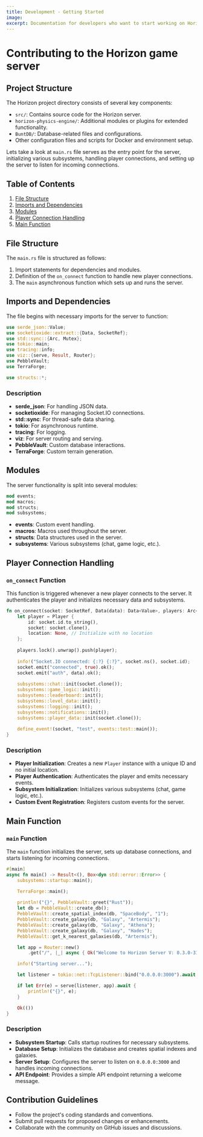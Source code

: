 ```yaml
---
title: Development - Getting Started
image: 
excerpt: Documentation for developers who want to start working on Horizon open source
---
```


# Contributing to the Horizon game server

## Project Structure

The Horizon project directory consists of several key components:

- `src/`: Contains source code for the Horizon server.
- `horizon-physics-engine/`: Additional modules or plugins for extended functionality.
- `BuntDB/`: Database-related files and configurations.
- Other configuration files and scripts for Docker and environment setup.

Lets take a look at `main.rs` file serves as the entry point for the server, initializing various subsystems, handling player connections, and setting up the server to listen for incoming connections.

## Table of Contents

1. [File Structure](#file-structure)
2. [Imports and Dependencies](#imports-and-dependencies)
3. [Modules](#modules)
4. [Player Connection Handling](#player-connection-handling)
5. [Main Function](#main-function)

## File Structure

The `main.rs` file is structured as follows:

1. Import statements for dependencies and modules.
2. Definition of the `on_connect` function to handle new player connections.
3. The `main` asynchronous function which sets up and runs the server.

## Imports and Dependencies

The file begins with necessary imports for the server to function:

```rust
use serde_json::Value;
use socketioxide::extract::{Data, SocketRef};
use std::sync::{Arc, Mutex};
use tokio::main;
use tracing::info;
use viz::{serve, Result, Router};
use PebbleVault;
use TerraForge;

use structs::*;
```

### Description

- **serde_json**: For handling JSON data.
- **socketioxide**: For managing Socket.IO connections.
- **std::sync**: For thread-safe data sharing.
- **tokio**: For asynchronous runtime.
- **tracing**: For logging.
- **viz**: For server routing and serving.
- **PebbleVault**: Custom database interactions.
- **TerraForge**: Custom terrain generation.

## Modules

The server functionality is split into several modules:

```rust
mod events;
mod macros;
mod structs;
mod subsystems;
```

- **events**: Custom event handling.
- **macros**: Macros used throughout the server.
- **structs**: Data structures used in the server.
- **subsystems**: Various subsystems (chat, game logic, etc.).

## Player Connection Handling

### `on_connect` Function

This function is triggered whenever a new player connects to the server. It authenticates the player and initializes necessary data and subsystems.

```rust
fn on_connect(socket: SocketRef, Data(data): Data<Value>, players: Arc<Mutex<Vec<Player>>>) {
    let player = Player {
        id: socket.id.to_string(),
        socket: socket.clone(),
        location: None, // Initialize with no location
    };
    
    players.lock().unwrap().push(player);
    
    info!("Socket.IO connected: {:?} {:?}", socket.ns(), socket.id);
    socket.emit("connected", true).ok();
    socket.emit("auth", data).ok();
    
    subsystems::chat::init(socket.clone());
    subsystems::game_logic::init();
    subsystems::leaderboard::init();
    subsystems::level_data::init();
    subsystems::logging::init();
    subsystems::notifications::init();
    subsystems::player_data::init(socket.clone());
    
    define_event!(socket, "test", events::test::main());
}
```

### Description

- **Player Initialization**: Creates a new `Player` instance with a unique ID and no initial location.
- **Player Authentication**: Authenticates the player and emits necessary events.
- **Subsystem Initialization**: Initializes various subsystems (chat, game logic, etc.).
- **Custom Event Registration**: Registers custom events for the server.

## Main Function

### `main` Function

The `main` function initializes the server, sets up database connections, and starts listening for incoming connections.

```rust
#[main]
async fn main() -> Result<(), Box<dyn std::error::Error>> {
    subsystems::startup::main();

    TerraForge::main();
    
    println!("{}", PebbleVault::greet("Rust"));
    let db = PebbleVault::create_db();
    PebbleVault::create_spatial_index(db, "SpaceBody", "1");
    PebbleVault::create_galaxy(db, "Galaxy", "Artermis");
    PebbleVault::create_galaxy(db, "Galaxy", "Athena");
    PebbleVault::create_galaxy(db, "Galaxy", "Hades");
    PebbleVault::get_k_nearest_galaxies(db, "Artermis");

    let app = Router::new()
        .get("/", |_| async { Ok("Welcome to Horizon Server V: 0.3.0-318974-C") });

    info!("Starting server...");

    let listener = tokio::net::TcpListener::bind("0.0.0.0:3000").await.unwrap();

    if let Err(e) = serve(listener, app).await {
        println!("{}", e);
    }

    Ok(())
}
```

### Description

- **Subsystem Startup**: Calls startup routines for necessary subsystems.
- **Database Setup**: Initializes the database and creates spatial indexes and galaxies.
- **Server Setup**: Configures the server to listen on `0.0.0.0:3000` and handles incoming connections.
- **API Endpoint**: Provides a simple API endpoint returning a welcome message.

## Contribution Guidelines

- Follow the project's coding standards and conventions.
- Submit pull requests for proposed changes or enhancements.
- Collaborate with the community on GitHub issues and discussions.